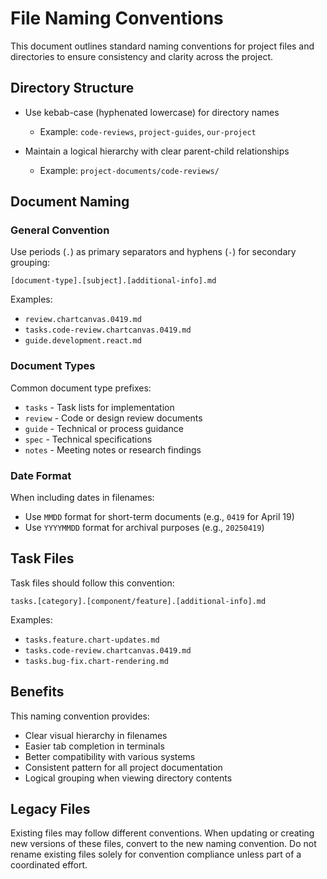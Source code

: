 # File Naming Conventions

This document outlines standard naming conventions for project files and directories to ensure consistency and clarity across the project.

## Directory Structure

- Use kebab-case (hyphenated lowercase) for directory names

  - Example: `code-reviews`, `project-guides`, `our-project`

- Maintain a logical hierarchy with clear parent-child relationships
  - Example: `project-documents/code-reviews/`

## Document Naming

### General Convention

Use periods (`.`) as primary separators and hyphens (`-`) for secondary grouping:

```
[document-type].[subject].[additional-info].md
```

Examples:

- `review.chartcanvas.0419.md`
- `tasks.code-review.chartcanvas.0419.md`
- `guide.development.react.md`

### Document Types

Common document type prefixes:

- `tasks` - Task lists for implementation
- `review` - Code or design review documents
- `guide` - Technical or process guidance
- `spec` - Technical specifications
- `notes` - Meeting notes or research findings

### Date Format

When including dates in filenames:

- Use `MMDD` format for short-term documents (e.g., `0419` for April 19)
- Use `YYYYMMDD` format for archival purposes (e.g., `20250419`)

## Task Files

Task files should follow this convention:

```
tasks.[category].[component/feature].[additional-info].md
```

Examples:

- `tasks.feature.chart-updates.md`
- `tasks.code-review.chartcanvas.0419.md`
- `tasks.bug-fix.chart-rendering.md`

## Benefits

This naming convention provides:

- Clear visual hierarchy in filenames
- Easier tab completion in terminals
- Better compatibility with various systems
- Consistent pattern for all project documentation
- Logical grouping when viewing directory contents

## Legacy Files

Existing files may follow different conventions. When updating or creating new versions of these files, convert to the new naming convention. Do not rename existing files solely for convention compliance unless part of a coordinated effort.
